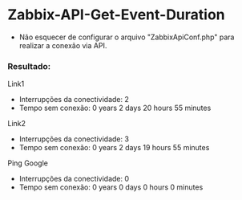 # Zabbix-API-Get-Event-Duration

- Não esquecer de configurar o arquivo "ZabbixApiConf.php" para realizar a conexão via API.

### Resultado:

Link1
- Interrupções da conectividade: 2
- Tempo sem conexão: 0 years 2 days 20 hours 55 minutes

Link2
- Interrupções da conectividade: 3
- Tempo sem conexão: 0 years 2 days 19 hours 55 minutes

Ping Google
- Interrupções da conectividade: 0
- Tempo sem conexão: 0 years 0 days 0 hours 0 minutes
